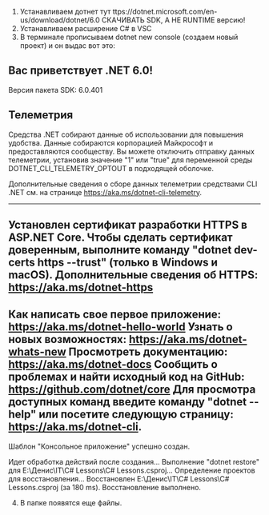 1. Устанавливаем дотнет тут
 ttps://dotnet.microsoft.com/en-us/download/dotnet/6.0 
 СКАЧИВАТЬ SDK, А НЕ RUNTIME версию!
2. Устанавливаем расширение C# в VSC 
3. В терминале прописываем  dotnet new console (создаем новый проект) и он выдас вот это:

Вас приветствует .NET 6.0!
---------------------
Версия пакета SDK: 6.0.401

Телеметрия
---------
Средства .NET собирают данные об использовании для повышения удобства. Данные собираются корпорацией Майкрософт и предоставляются сообществу. Вы можете отключить отправку данных телеметрии, установив значение "1" или "true" для переменной среды DOTNET_CLI_TELEMETRY_OPTOUT в подходящей оболочке.

Дополнительные сведения о сборе данных телеметрии средствами CLI .NET см. на странице https://aka.ms/dotnet-cli-telemetry.

----------------
Установлен сертификат разработки HTTPS в ASP.NET Core.
Чтобы сделать сертификат доверенным, выполните команду "dotnet dev-certs https --trust"
(только в Windows и macOS).
Дополнительные сведения об HTTPS: https://aka.ms/dotnet-https
----------------
Как написать свое первое приложение: https://aka.ms/dotnet-hello-world
Узнать о новых возможностях: https://aka.ms/dotnet-whats-new
Просмотреть документацию: https://aka.ms/dotnet-docs
Сообщить о проблемах и найти исходный код на GitHub: https://github.com/dotnet/core
Для просмотра доступных команд введите команду "dotnet --help" или посетите следующую страницу: https://aka.ms/dotnet-cli.
--------------------------------------------------------------------------------------
Шаблон "Консольное приложение" успешно создан.

Идет обработка действий после создания...
Выполнение "dotnet restore" для E:\Денис\IT\C# Lessons\C# Lessons.csproj...
  Определение проектов для восстановления...
  Восстановлен E:\Денис\IT\C# Lessons\C# Lessons.csproj (за 180 ms).
Восстановление выполнено.

4. В папке появятся еще файлы.